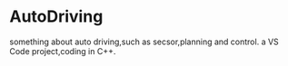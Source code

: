# AutoDriving
something about auto driving,such as secsor,planning and control. a VS Code project,coding in C++.
